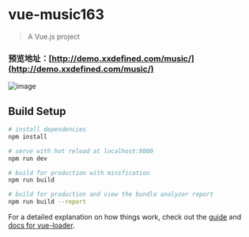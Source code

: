 # vue-music163

> A Vue.js project

### 预览地址：[http://demo.xxdefined.com/music/](http://demo.xxdefined.com/music/)

![image](https://qr.api.cli.im/qr?data=http%253A%252F%252Fdemo.xxdefined.com%252Fmusic%252F&level=H&transparent=false&bgcolor=%23ffffff&forecolor=%23000000&blockpixel=12&marginblock=1&logourl=&size=260&kid=cliim&key=c48f4d69660b10bddc8d138e88705cee)

## Build Setup

``` bash
# install dependencies
npm install

# serve with hot reload at localhost:8080
npm run dev

# build for production with minification
npm run build

# build for production and view the bundle analyzer report
npm run build --report
```

For a detailed explanation on how things work, check out the [guide](http://vuejs-templates.github.io/webpack/) and [docs for vue-loader](http://vuejs.github.io/vue-loader).
